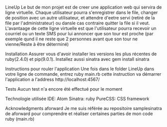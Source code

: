 LineUp
Le but de mon projet est de creer une application web qui servira de ligne virtuelle. Chaque utilisateur pourra s'enregistrer dans le file, changer de position avec un autre utilisateur, et attendre d'eetre servi (retiré de la file par l'administrateur) ou dansle cas contraire quitter la file si il veut.
L'avantaage de cette ligne virtuelle est que l'utilisateur pourra recevoir un courriel ou un texte SMS pour lui annoncer que son tour est proche (par exemple qund il ne reste que 2 personnes avant que son tour ne vienne/Reste à être déterminé)


Installation
Assurer vous d'avoir installer les versions les plus récentes de ruby(2.4.0) et pip(9.0.1).
Installez aussi sinatra avec gem install sinatra

Instructions pour rouler l'application
Une fois dans le folder LineUp dans votre ligne de commande, entrez ruby main.rb
cette instruction va démarrer l'application a l'address http://localhost:4567/


Tests
Aucun test n'a encore été effectué pour le moment


Technologie utilisée
IDE: Atom
Sinatra: ruby
PureCSS: CSS framework

Acknowledgments
aforward
Je me suis référée au repositoire samplesinatra de aforward pour comprendre et réaliser certaines parties de mon code ruby (main.rb)
